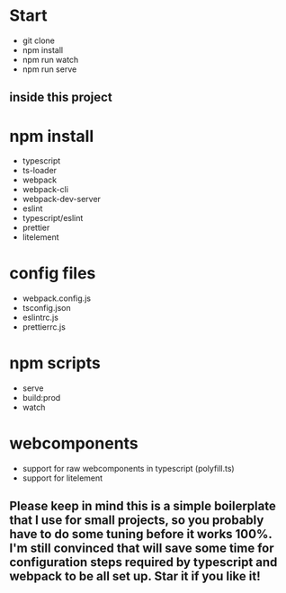 # Start
- git clone
- npm install
- npm run watch
- npm run serve

## inside this project

# npm install
 - typescript
 - ts-loader
 - webpack
 - webpack-cli
 - webpack-dev-server
 - eslint
 - typescript/eslint
 - prettier
 - litelement

# config files
 - webpack.config.js
 - tsconfig.json
 - eslintrc.js
 - prettierrc.js


# npm scripts
 - serve
 - build:prod
 - watch

# webcomponents
- support for raw webcomponents in typescript (polyfill.ts)
- support for litelement

## Please keep in mind this is a simple boilerplate that I use for small projects, so you probably have to do some tuning before it works 100%. I'm still convinced that will save some time for configuration steps required by typescript and webpack to be all set up. Star it if you like it!